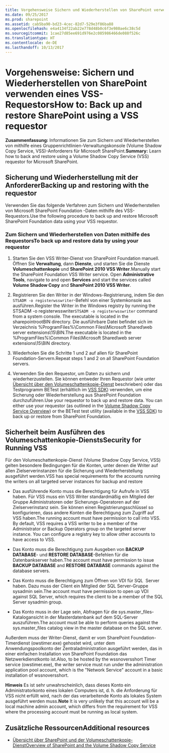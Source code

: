 ```yaml
---
title: Vorgehensweise Sichern und Wiederherstellen von SharePoint verwenden eines VSS-Requestors
ms.date: 09/25/2017
ms.prod: sharepoint
ms.assetid: cab5ba90-bd23-4cec-82d7-529e3f86ba88
ms.openlocfilehash: e4a4134f22ab22e778d48b0c6f3e980ae6c38c5d
ms.sourcegitcommit: 1cae27d85ee691d976e2c085986466de088f526c
ms.translationtype: HT
ms.contentlocale: de-DE
ms.lasthandoff: 10/13/2017
---
```

# <a name="how-to-back-up-and-restore-sharepoint-using-a-vss-requestor"></a><span data-ttu-id="9632d-102">Vorgehensweise: Sichern und Wiederherstellen von SharePoint verwenden eines VSS-Requestors</span><span class="sxs-lookup"><span data-stu-id="9632d-102">How to: Back up and restore SharePoint using a VSS requestor</span></span>
 <span data-ttu-id="9632d-103">**Zusammenfassung:** Informationen Sie zum Sichern und Wiederherstellen von mithilfe eines Gruppenrichtlinien-Verwaltungskonsole (Volume Shadow Copy Service, VSS)-Anforderers für Microsoft SharePoint.</span><span class="sxs-lookup"><span data-stu-id="9632d-103">**Summary:** Learn how to back and restore using a Volume Shadow Copy Service (VSS) requestor for Microsoft SharePoint.</span></span>
## <a name="backing-up-and-restoring-with-the-requestor"></a><span data-ttu-id="9632d-104">Sicherung und Wiederherstellung mit der Anforderer</span><span class="sxs-lookup"><span data-stu-id="9632d-104">Backing up and restoring with the requestor</span></span>

<span data-ttu-id="9632d-105">Verwenden Sie das folgende Verfahren zum Sichern und Wiederherstellen von Microsoft SharePoint Foundation -Daten mithilfe des VSS-Requestors.</span><span class="sxs-lookup"><span data-stu-id="9632d-105">Use the following procedure to back up and restore Microsoft SharePoint Foundation data using your VSS requestor.</span></span>
  
    
    

### <a name="to-back-up-and-restore-data-by-using-your-requestor"></a><span data-ttu-id="9632d-106">Zum Sichern und Wiederherstellen von Daten mithilfe des Requestors</span><span class="sxs-lookup"><span data-stu-id="9632d-106">To back up and restore data by using your requestor</span></span>


1. <span data-ttu-id="9632d-p101">Starten Sie den VSS Writer-Dienst von SharePoint Foundation manuell. Öffnen Sie **Verwaltung**, dann **Dienste**, und starten Sie die Dienste **Volumeschattenkopie** und **SharePoint 2010 VSS Writer**.</span><span class="sxs-lookup"><span data-stu-id="9632d-p101">Manually start the SharePoint Foundation VSS Writer service. Open **Administrative Tools**, navigate to and open **Services** and start the services called **Volume Shadow Copy** and **SharePoint 2010 VSS Writer**.</span></span>
    
  
2. <span data-ttu-id="9632d-109">Registrieren Sie den Writer in der Windows-Registrierung, indem Sie den `STSADM -o registerwsswriter`-Befehl von einer Systemkonsole aus ausführen.</span><span class="sxs-lookup"><span data-stu-id="9632d-109">Register the Writer in the Windows registry by running the STSADM -o registerwsswriter`STSADM -o registerwsswriter` command from a system console. The executable is located in the sharepointrootBIN directory.</span></span> <span data-ttu-id="9632d-110">Die ausführbare Datei befindet sich im Verzeichnis %ProgramFiles%\\Common Files\\Microsoft Shared\\web server extensions\\15\\BIN.</span><span class="sxs-lookup"><span data-stu-id="9632d-110">The executable is located in the %ProgramFiles%\\Common Files\\Microsoft Shared\\web server extensions\\15\\BIN directory.</span></span>
    
  
3. <span data-ttu-id="9632d-111">Wiederholen Sie die Schritte 1 und 2 auf allen für SharePoint Foundation-Servern.</span><span class="sxs-lookup"><span data-stu-id="9632d-111">Repeat steps 1 and 2 on all SharePoint Foundation servers.</span></span>
    
  
4. <span data-ttu-id="9632d-p103">Verwenden Sie den Requestor, um Daten zu sichern und wiederherzustellen. Sie können entweder Ihren Requestor (wie unter  [Übersicht über den Volumeschattenkopie-Dienst](http://msdn.microsoft.com/de-de/library/aa384649%28VS.85%29.aspx) beschrieben) oder das Testprogramm BETest (erhältlich im [VSS SDK](http://www.microsoft.com/downloads/details.aspx?FamilyID=0B4F56E4-0CCC-4626-826A-ED2C4C95C871&amp;displaylang=en)) verwenden, um eine Sicherung oder Wiederherstellung aus SharePoint Foundation durchzuführen.</span><span class="sxs-lookup"><span data-stu-id="9632d-p103">Use your requestor to back up and restore data. You can either use your requestor (as outlined in the  [Volume Shadow Copy Service Overview](http://msdn.microsoft.com/de-de/library/aa384649%28VS.85%29.aspx)) or the BETest test utility (available in the  [VSS SDK](http://www.microsoft.com/downloads/details.aspx?FamilyID=0B4F56E4-0CCC-4626-826A-ED2C4C95C871&amp;displaylang=en)) to back up or restore from SharePoint Foundation.</span></span> 
    
  

## <a name="security-for-running-vss"></a><span data-ttu-id="9632d-114">Sicherheit beim Ausführen des Volumeschattenkopie-Diensts</span><span class="sxs-lookup"><span data-stu-id="9632d-114">Security for Running VSS</span></span>

<span data-ttu-id="9632d-115">Für den Volumeschattenkopie-Dienst (Volume Shadow Copy Service, VSS) gelten besondere Bedingungen für die Konten, unter denen die Writer auf allen Zielserverinstanzen für die Sicherung und Wiederherstellung ausgeführt werden.</span><span class="sxs-lookup"><span data-stu-id="9632d-115">VSS has special requirements for the accounts running the writers on all targeted server instances for backup and restore</span></span>
  
    
    

- <span data-ttu-id="9632d-p104">Das ausführende Konto muss die Berechtigung für Aufrufe in VSS haben. Für VSS muss ein VSS Writer standardmäßig ein Mitglied der Gruppe Administratoren oder Sicherungs-Operatoren auf der Zielserverinstanz sein. Sie können einen Registrierungsschlüssel so konfigurieren, dass andere Konten die Berechtigung zum Zugriff auf VSS haben.</span><span class="sxs-lookup"><span data-stu-id="9632d-p104">The running account must have permission to call into VSS. By default, VSS requires a VSS writer to be a member of the Administrator or Backup Operators group on the targeted server instance. You can configure a registry key to allow other accounts to have access to VSS.</span></span>
    
  
- <span data-ttu-id="9632d-119">Das Konto muss die Berechtigung zum Ausgeben von **BACKUP DATABASE**- und **RESTORE DATABASE**-Befehlen für die Datenbankserver haben.</span><span class="sxs-lookup"><span data-stu-id="9632d-119">The account must have permission to issue **BACKUP DATABASE** and **RESTORE DATABASE** commands against the database servers.</span></span>
    
  
- <span data-ttu-id="9632d-120">Das Konto muss die Berechtigung zum Öffnen von VDI für SQL  Server haben. Dazu muss der Client ein Mitglied der SQL Server-Gruppe sysadmin sein.</span><span class="sxs-lookup"><span data-stu-id="9632d-120">The account must have permission to open up VDI against SQL Server, which requires the client to be a member of the SQL Server sysadmin group.</span></span>
    
  
- <span data-ttu-id="9632d-121">Das Konto muss in der Lage sein, Abfragen für die sys.master_files-Katalogansicht in der Masterdatenbank auf dem SQL-Server auszuführen.</span><span class="sxs-lookup"><span data-stu-id="9632d-121">The account must be able to perform queries against the sys.master_files catalog view in the master database on the SQL server.</span></span>
    
  
<span data-ttu-id="9632d-122">Außerdem muss der Writer-Dienst, damit er vom SharePoint Foundation-Timerdienst (owstimer.exe) gehostet wird, unter dem Anwendungspoolkonto der Zentraladministration ausgeführt werden, das in einer einfachen Installation von SharePoint Foundation das Netzwerkdienstkonto ist.</span><span class="sxs-lookup"><span data-stu-id="9632d-122">Also, to be hosted by the wssnoversshort Timer service (owstimer.exe), the writer service must run under the administration application pool account, which is the "Network Service" account in a basic installation of wssnoversshort.</span></span> 
  
    
    
 <span data-ttu-id="9632d-123">**Hinweis** Es ist sehr unwahrscheinlich, dass dieses Konto ein Administratorkonto eines lokalen Computers ist, d. h. die Anforderung für VSS nicht erfüllt wird, nach der das verarbeitende Konto als lokales System ausgeführt werden muss.</span><span class="sxs-lookup"><span data-stu-id="9632d-123">**Note** It is very unlikely that this account will be a local machine admin account, which differs from the requirement for VSS where the processing account must be running as local system.</span></span>
  
    
    

## <a name="additional-resources"></a><span data-ttu-id="9632d-124">Zusätzliche Ressourcen</span><span class="sxs-lookup"><span data-stu-id="9632d-124">Additional resources</span></span>
<span data-ttu-id="9632d-125"><a name="bk_addresources"> </a></span><span class="sxs-lookup"><span data-stu-id="9632d-125"></span></span>


-  [<span data-ttu-id="9632d-126">Übersicht über SharePoint und der Volumeschattenkopie-Dienst</span><span class="sxs-lookup"><span data-stu-id="9632d-126">Overview of SharePoint and the Volume Shadow Copy Service</span></span>](overview-of-sharepoint-and-the-volume-shadow-copy-service.md)
    
  

